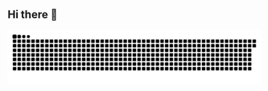 ## Hi there 👋

<!--
**Hannew-Kui/Hannew-Kui** is a ✨ _special_ ✨ repository because its `README.md` (this file) appears on your GitHub profile.

Here are some ideas to get you started:

- 🔭 I’m currently working on ...
- 🌱 I’m currently learning ...
- 👯 I’m looking to collaborate on ...
- 🤔 I’m looking for help with ...
- 💬 Ask me about ...
- 📫 How to reach me: ...
- 😄 Pronouns: ...
- ⚡ Fun fact: ...
-->

<picture>
  <source media="(prefers-color-scheme: dark)" srcset="https://raw.githubusercontent.com/Hannew-Kui/Hannew-Kui/output/github-contribution-grid-snake-dark.svg">
  <source media="(prefers-color-scheme: light)" srcset="https://raw.githubusercontent.com/Hannew-Kui/Hannew-Kui/output/github-contribution-grid-snake.svg">
  <img alt="github contribution grid snake animation" src="https://raw.githubusercontent.com/Hannew-Kui/Hannew-Kui/output/github-contribution-grid-snake.svg">
</picture>
